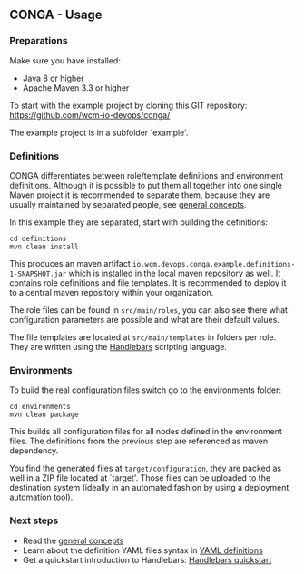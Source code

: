 ## CONGA - Usage


### Preparations

Make sure you have installed:

* Java 8 or higher
* Apache Maven 3.3 or higher

To start with the example project by cloning this GIT repository:
https://github.com/wcm-io-devops/conga/

The example project is in a subfolder `example'.


### Definitions

CONGA differentiates between role/template definitions and environment definitions. Although it is possible to put them all together into one single Maven project it is recommended to separate them, because they are usually maintained by separated people, see [general concepts][general-concepts].

In this example they are separated, start with building the definitions:

```
cd definitions
mvn clean install
```

This produces an maven artifact `io.wcm.devops.conga.example.definitions-1-SNAPSHOT.jar` which is installed in the local maven repository as well. It contains role definitions and file templates. It is recommended to deploy it to a central maven repository within your organization.

The role files can be found in `src/main/roles`, you can also see there what configuration parameters are possible and what are their default values.

The file templates are located at `src/main/templates` in folders per role. They are written using the [Handlebars][handlebars] scripting language.


### Environments

To build the real configuration files switch go to the environments folder:


```
cd environments
mvn clean package
```

This builds all configuration files for all nodes defined in the environment files. The definitions from the previous step are referenced as maven dependency.

You find the generated files at `target/configuration`, they are packed as well in a ZIP file located at `target'. Those files can be uploaded to the destination system (ideally in an automated fashion by using a deployment automation tool).


### Next steps

* Read the [general concepts][general-concepts]
* Learn about the definition YAML files syntax in [YAML definitions][yaml-definitions]
* Get a quickstart introduction to Handlebars: [Handlebars quickstart][handlebars-quickstart]



[general-concepts]: general-concepts.html
[yaml-definitions]: yaml-definitions.html
[handlebars-quickstart]: handlebars-quickstart.html
[handlebars]: http://handlebarsjs.com/
